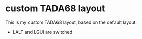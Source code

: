# custom TADA68 layout

This is my custom TADA68 layout, based on the default layout:

- LALT and LGUI are switched
